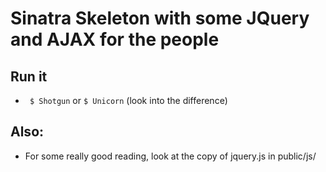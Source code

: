 # Sinatra Skeleton with some JQuery and AJAX for the people

## Run it
* ` $ Shotgun` or `$ Unicorn` (look into the difference)

## Also: 
* For some really good reading, look at the copy of jquery.js in public/js/
